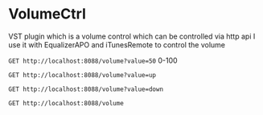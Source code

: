 # VolumeCtrl
VST plugin which is a volume control which can be controlled via http api
I use it with EqualizerAPO and iTunesRemote to control the volume


`GET http://localhost:8088/volume?value=50`
0-100

`GET http://localhost:8088/volume?value=up`

`GET http://localhost:8088/volume?value=down`

`GET http://localhost:8088/volume`


